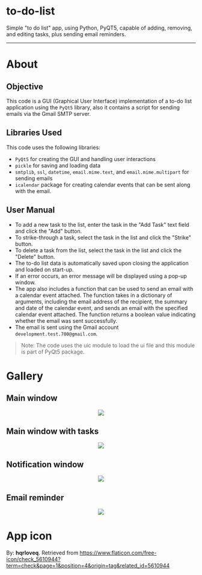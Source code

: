 # to-do-list

Simple "to do list" app, using Python, PyQT5, capable of adding, removing, and editing tasks, plus sending email reminders.

***

# About

## Objective
This code is a GUI (Graphical User Interface) implementation of a to-do list application using the `PyQt5` library, also it contains a script for sending emails via the Gmail SMTP server.

## Libraries Used
This code uses the following libraries:
- `PyQt5` for creating the GUI and handling user interactions
- `pickle` for saving and loading data
- `smtplib`, `ssl`, `datetime`, `email.mime.text`, and `email.mime.multipart` for sending emails
- `icalendar` package for creating calendar events that can be sent along with the email.

## User Manual
- To add a new task to the list, enter the task in the "Add Task" text field and click the "Add" button.
- To strike-through a task, select the task in the list and click the "Strike" button.
- To delete a task from the list, select the task in the list and click the "Delete" button.
- The to-do list data is automatically saved upon closing the application and loaded on start-up.
- If an error occurs, an error message will be displayed using a pop-up window.
- The app also includes a function that can be used to send an email with a calendar event attached. The function takes in a dictionary of arguments, including the email address of the recipient, the summary and date of the calendar event, and sends an email with the specified calendar event attached. The function returns a boolean value indicating whether the email was sent successfully.
- The email is sent using the Gmail account `development.test.700@gmail.com`.

> Note: The code uses the uic module to load the ui file and this module is part of PyQt5 package.

# Gallery

## Main window

<center><img   src="https://i.imgur.com/mDOa9OD.png"   width=""   height=""   /></center>

## Main window with tasks

<center><img   src="https://i.imgur.com/C7ar2a1.png"   width=""   height=""   /></center>

## Notification window

<center><img   src="https://i.imgur.com/lEpeL2S.png"   width=""   height=""   /></center>

## Email reminder

<center><img   src="https://i.imgur.com/yrNgufP.png"   width=""   height=""   /></center>

# App icon

By: **hqrloveq**. Retrieved from https://www.flaticon.com/free-icon/check_5610944?term=check&page=1&position=4&origin=tag&related_id=5610944
